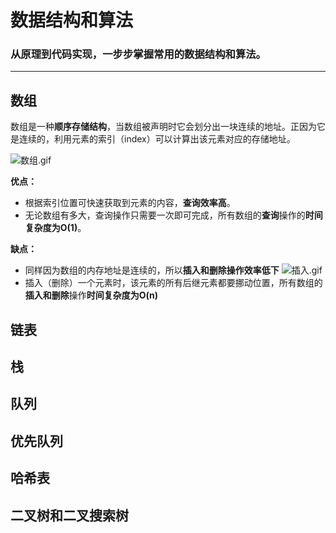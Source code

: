 # 数据结构和算法
### 从原理到代码实现，一步步掌握常用的数据结构和算法。

---

## 数组
数组是一种**顺序存储结构**，当数组被声明时它会划分出一块连续的地址。正因为它是连续的，利用元素的索引（index）可以计算出该元素对应的存储地址。 

![数组.gif](https://images2018.cnblogs.com/blog/772743/201804/772743-20180410233420469-136207805.gif)  

**优点：**
- 根据索引位置可快速获取到元素的内容，**查询效率高**。
- 无论数组有多大，查询操作只需要一次即可完成，所有数组的**查询**操作的**时间复杂度为O(1)**。  

**缺点：**
- 同样因为数组的内存地址是连续的，所以**插入和删除操作效率低下**
![插入.gif](https://images2018.cnblogs.com/blog/772743/201804/772743-20180410235302025-1349081730.gif)
- 插入（删除）一个元素时，该元素的所有后继元素都要挪动位置，所有数组的**插入和删除**操作**时间复杂度为O(n)**
## 链表

## 栈

## 队列

## 优先队列

## 哈希表

## 二叉树和二叉搜索树

## 
